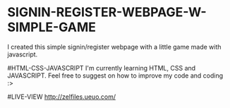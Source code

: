 # SIGNIN-REGISTER-WEBPAGE-W-SIMPLE-GAME
I created this simple signin/register webpage with a little game made with javascript.

#HTML-CSS-JAVASCRIPT
I'm currently learning HTML, CSS and JAVASCRIPT. Feel free to suggest on how to improve my code and coding :>

#LIVE-VIEW
http://zelfiles.ueuo.com/
